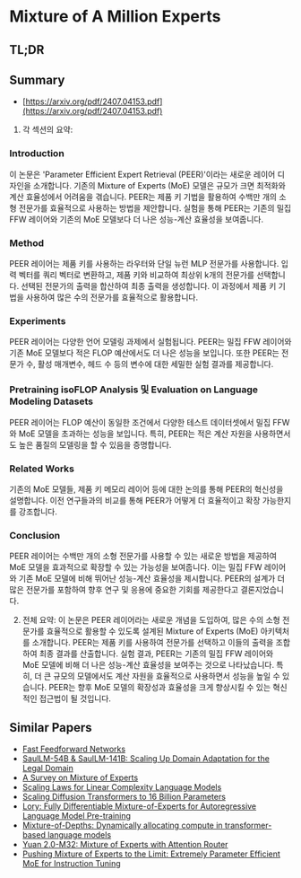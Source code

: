 # Mixture of A Million Experts
## TL;DR
## Summary
- [https://arxiv.org/pdf/2407.04153.pdf](https://arxiv.org/pdf/2407.04153.pdf)

1. 각 섹션의 요약:

### Introduction
이 논문은 'Parameter Efficient Expert Retrieval (PEER)'이라는 새로운 레이어 디자인을 소개합니다. 기존의 Mixture of Experts (MoE) 모델은 규모가 크면 최적화와 계산 효율성에서 어려움을 겪습니다. PEER는 제품 키 기법을 활용하여 수백만 개의 소형 전문가를 효율적으로 사용하는 방법을 제안합니다. 실험을 통해 PEER는 기존의 밀집 FFW 레이어와 기존의 MoE 모델보다 더 나은 성능-계산 효율성을 보여줍니다.

### Method
PEER 레이어는 제품 키를 사용하는 라우터와 단일 뉴런 MLP 전문가를 사용합니다. 입력 벡터를 쿼리 벡터로 변환하고, 제품 키와 비교하여 최상위 k개의 전문가를 선택합니다. 선택된 전문가의 출력을 합산하여 최종 출력을 생성합니다. 이 과정에서 제품 키 기법을 사용하여 많은 수의 전문가를 효율적으로 활용합니다.

### Experiments
PEER 레이어는 다양한 언어 모델링 과제에서 실험됩니다. PEER는 밀집 FFW 레이어와 기존 MoE 모델보다 적은 FLOP 예산에서도 더 나은 성능을 보입니다. 또한 PEER는 전문가 수, 활성 매개변수, 헤드 수 등의 변수에 대한 세밀한 실험 결과를 제공합니다.

### Pretraining isoFLOP Analysis 및 Evaluation on Language Modeling Datasets
PEER 레이어는 FLOP 예산이 동일한 조건에서 다양한 테스트 데이터셋에서 밀집 FFW와 MoE 모델을 초과하는 성능을 보입니다. 특히, PEER는 적은 계산 자원을 사용하면서도 높은 품질의 모델링을 할 수 있음을 증명합니다.

### Related Works
기존의 MoE 모델들, 제품 키 메모리 레이어 등에 대한 논의를 통해 PEER의 혁신성을 설명합니다. 이전 연구들과의 비교를 통해 PEER가 어떻게 더 효율적이고 확장 가능한지를 강조합니다.

### Conclusion
PEER 레이어는 수백만 개의 소형 전문가를 사용할 수 있는 새로운 방법을 제공하여 MoE 모델을 효과적으로 확장할 수 있는 가능성을 보여줍니다. 이는 밀집 FFW 레이어와 기존 MoE 모델에 비해 뛰어난 성능-계산 효율성을 제시합니다. PEER의 설계가 더 많은 전문가를 포함하여 향후 연구 및 응용에 중요한 기회를 제공한다고 결론지었습니다.

2. 전체 요약:
이 논문은 PEER 레이어라는 새로운 개념을 도입하여, 많은 수의 소형 전문가를 효율적으로 활용할 수 있도록 설계된 Mixture of Experts (MoE) 아키텍처를 소개합니다. PEER는 제품 키를 사용하여 전문가를 선택하고 이들의 출력을 조합하여 최종 결과를 산출합니다. 실험 결과, PEER는 기존의 밀집 FFW 레이어와 MoE 모델에 비해 더 나은 성능-계산 효율성을 보여주는 것으로 나타났습니다. 특히, 더 큰 규모의 모델에서도 계산 자원을 효율적으로 사용하면서 성능을 높일 수 있습니다. PEER는 향후 MoE 모델의 확장성과 효율성을 크게 향상시킬 수 있는 혁신적인 접근법이 될 것입니다.

## Similar Papers
- [Fast Feedforward Networks](2308.14711.md)
- [SaulLM-54B & SaulLM-141B: Scaling Up Domain Adaptation for the Legal Domain](2407.19584.md)
- [A Survey on Mixture of Experts](2407.06204.md)
- [Scaling Laws for Linear Complexity Language Models](2406.16690.md)
- [Scaling Diffusion Transformers to 16 Billion Parameters](2407.11633.md)
- [Lory: Fully Differentiable Mixture-of-Experts for Autoregressive Language Model Pre-training](2405.03133.md)
- [Mixture-of-Depths: Dynamically allocating compute in transformer-based language models](2404.02258.md)
- [Yuan 2.0-M32: Mixture of Experts with Attention Router](2405.17976.md)
- [Pushing Mixture of Experts to the Limit: Extremely Parameter Efficient MoE for Instruction Tuning](2309.05444.md)
